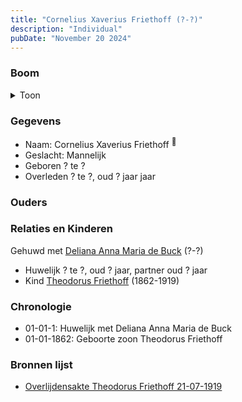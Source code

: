 ```yaml
---
title: "Cornelius Xaverius Friethoff (?-?)"
description: "Individual"
pubDate: "November 20 2024"
---
```


### Boom
<details><summary>Toon</summary>

![test](https://www.plantuml.com/plantuml/svg/hP9DQm8n48Rl-HM37deIzeFMAg9shGijBPHYeJV9RaOtR3QHIRQoYF-zKHVrq8E7Ni8mRsRUPoQPMiV9rPLYjfHwmubNaF6yN9EfjPWPPGWSSMszXDgnGWg4N5Aky1HZjN4DL5XbIFQKiWu9ZMisoAwwvefR2pi608aXWRGeP5vgj7OqghZKup74RC_O7NmShInZfvBEp9169MiBt_m7wH2a9D4LPhNg0BVm4WHH6C6vJtSUf_TfuirsAubAx64qp7ZMB3FZdCBX62OmkT9iMIkrv5eiSpBMPiPJjPVsPufdZy0rXoVjZtTEaeEVDQdpyi8G0tJJP1xFu__nRgr7moqA8VNw81pTqY08-Y5qbLmNha6bpDOxdWiM1HfXwAz51Vq-tB2WyF4XkeKp2k7rwmt2GJY0Jr-C97ZbGTedwVLQLDRkvv9eH-YrK8nDKGl_4Ny1)
</details>

### Gegevens
- Naam: Cornelius Xaverius Friethoff <sup><a href="../s00360/" style="text-decoration:none" title="Overlijdensakte Theodorus Friethoff 21-07-1919">:link:</a></sup>
- Geslacht: Mannelijk
- Geboren ? te ? 
- Overleden ? te ?, oud ? jaar jaar 

### Ouders

### Relaties en Kinderen

Gehuwd met [Deliana Anna Maria de Buck](../i00213/) (?-?) 
- Huwelijk ? te ?, oud ? jaar, partner oud ? jaar 
- Kind [Theodorus Friethoff](../i00077/) (1862-1919)

### Chronologie
- 01-01-1: Huwelijk met Deliana Anna Maria de Buck
- 01-01-1862: Geboorte zoon Theodorus Friethoff

### Bronnen lijst
- [Overlijdensakte Theodorus Friethoff 21-07-1919](../s00360/)
